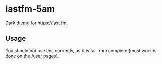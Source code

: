 # lastfm-5am

Dark theme for https://last.fm.

## Usage

You should not use this currently, as it is far from complete (most work is done on the /user pages).

